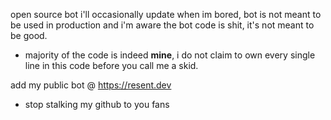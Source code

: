 open source bot i'll occasionally update when im bored, bot is not meant to be used in production and i'm aware the bot code is shit, it's not meant to be good. 

- majority of the code is indeed **mine**, i do not claim to own every single line in this code before you call me a skid.

add my public bot @ https://resent.dev

- stop stalking my github to you fans

